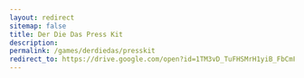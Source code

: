 ```yaml
---
layout: redirect
sitemap: false
title: Der Die Das Press Kit
description:
permalink: /games/derdiedas/presskit
redirect_to: https://drive.google.com/open?id=1TM3vD_TuFHSMrH1yiB_FbCmF6anQM3HW
---
```

